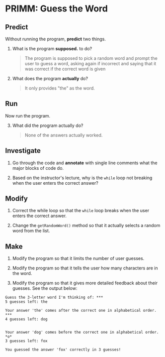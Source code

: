 # PRIMM: Guess the Word

## Predict
Without running the program, **predict** two things.

1. What is the program **supposed.** to do?
    > The program is supposed to pick a random word and prompt the user to guess a word, asking again if incorrect and saying that it was correct if the correct word is given

2. What does the program **actually** do?
    > It only provides "the" as the word.

## Run
Now run the program. 

3. What did the program actually do?
    > None of the answers actually worked.

## Investigate
1. Go through the code and **annotate** with single line comments what the major blocks of code do.

2. Based on the instructor's lecture, why is the `while` loop not breaking when the user enters the correct answer?

## Modify
1. Correct the while loop so that the `while` loop breaks when the user enters the correct answer.

2. Change the `getRandomWord()` method so that it actually selects a random word from the list.

## Make
1. Modify the program so that it limits the number of user guesses.

2. Modify the program so that it tells the user how many characters are in the word.

3. Modify the program so that it gives more detailed feedback about their guesses. See the output below:

```
Guess the 3-letter word I'm thinking of: *** 
5 guesses left: the

Your answer 'the' comes after the correct one in alphabetical order. ***
4 guesses left: dog


Your answer 'dog' comes before the correct one in alphabetical order. *o*
3 guesses left: fox

You guessed the answer 'fox' correctly in 3 guesses!
```
